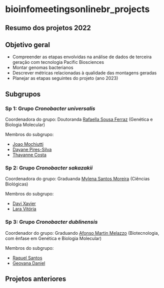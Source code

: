 # bioinfomeetingsonlinebr_projects

## Resumo dos projetos 2022

## Objetivo geral

 * Compreender as etapas envolvidas na análise de dados de terceira geração com tecnologia Pacific Biosciences
 * Montar genomas bacterianos
 * Descrever métricas relacionadas à qualidade das montagens geradas
 * Planejar as etapas seguintes do projeto (ano 2023)

## Subgrupos

### Sp 1: Grupo _Cronobacter universalis_

Coordenadora do grupo: Doutoranda [Rafaella Sousa Ferraz](https://github.com/RafaellaFerraz) (Genética e Biologia Molecular)

Membros do subgrupo:
 * [Joao Mochiutti](https://github.com/j-x-mochiuti-x)
 * [Dayane Pires-Silva](https://github.com/dayanepires23)
 * [Thayanne Costa](https://github.com/Oncolthayanne)

### Sp 2: Grupo _Cronobacter sakazakii_

Coordenadora do grupo: Graduanda [Mylena Santos Moreira](https://github.com/MylenaSM) (Ciências Biológicas)

Membros do subgrupo:
 * [Davi Xavier](https://github.com/davixavier528)
 * [Lara Vitória](https://github.com/larav1)

### Sp 3: Grupo _Cronobacter dublinensis_

Coordenador do grupo: Graduando [Afonso Martin Melazzo](https://github.com/afonsoufscar) (Biotecnologia, com ênfase em Genética e Biologia Molecular)

Membros do subgrupo:
 * [Raquel Santos](https://github.com/arquels7)
 * [Geovana Daniel](https://github.com/geovanad)

## Projetos anteriores
